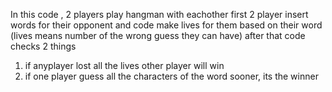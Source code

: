 In this code , 2 players play hangman with eachother
first 2 player insert words for their opponent
and code make lives for them based on their word 
(lives means number of the wrong guess they can have)
after that code checks 2 things
1. if anyplayer lost all the lives other player will win
2. if one player guess all the characters of the word sooner, its the winner
